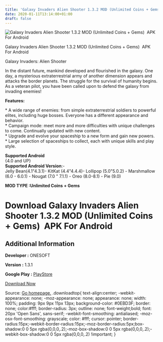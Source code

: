 ```yaml
---
title: 'Galaxy Invaders Alien Shooter 1.3.2 MOD (Unlimited Coins + Gems)  APK For Android'
date: 2020-01-11T13:14:00+01:00
draft: false
---
```


![Galaxy Invaders Alien Shooter 1.3.2 MOD (Unlimited Coins + Gems)  APK For Android](https://i0.wp.com/apkhome.net/wp-content/uploads/2020/01/Galaxy-Invaders-Alien-Shooter-1.3.2-MOD-Unlimited-Coins-Gems.png "Galaxy Invaders Alien Shooter 1.3.2 MOD (Unlimited Coins + Gems)  APK For Android")

  

Galaxy Invaders Alien Shooter 1.3.2 MOD (Unlimited Coins + Gems)  APK For Android

Galaxy Invaders: Alien Shooter

In the distant future, mankind developed and flourished in the galaxy. One day, a mysterious extraterrestrial army of another dimension appears and attacks the border planets. The struggle for the survival of humanity begins. As a veteran pilot, you have been called upon to defend the galaxy from invading enemies!

**Features:**

\* A wide range of enemies: from simple extraterrestrial soldiers to powerful elites, including huge bosses. Everyone has a different appearance and behavior.  
\* Campaign mode: meet more and more difficulties with unique challenges to come. Continually updated with new content.  
\* Upgrade and evolve your spaceship to a new form and gain new powers.  
\* Large selection of spaceships to collect, each with unique skills and play style.

**Supported Android**  
{4.0 and UP}  
**Supported Android Version**:-  
Jelly Bean(4.1"4.3.1)- KitKat (4.4"4.4.4)- Lollipop (5.0"5.0.2) - Marshmallow (6.0 - 6.0.1) - Nougat (7.0 " 7.1.1) - Oreo (8.0-8.1) - Pie (9.0)

**MOD TYPE :Unlimited Coins + Gems**

Download Galaxy Invaders Alien Shooter 1.3.2 MOD (Unlimited Coins + Gems)  APK For Android
===========================================================================================

Additional Information
----------------------

**Developer :** ONESOFT

**Version :** 1.3.1

**Google Play :** [PlayStore](https://play.google.com/store/apps/details?id=com.alienshooter.galaxy.attack2)

  

[Download Now](https://store4app.co/post/galaxy-invaders-alien-shooter-1-3-2-mod-unlimited-coins-gems-apk-for-android_1578743103)

  
Source: [Go homepage.](https://store4app.co/post/galaxy-invaders-alien-shooter-1-3-2-mod-unlimited-coins-gems-apk-for-android_1578743103) .downloadtop{ text-align:center; -webkit-appearance: none; -moz-appearance: none; appearance: none; width: 100%; padding: 9px 9px 11px 13px; background-color: #0EBD3F; border: none; color:#fff; border-radius: 3px; outline: none; font-weight;bold; font: 20px 'Open Sans', sans-serif; -webkit-font-smoothing: antialiased; -moz-osx-font-smoothing: grayscale; color: #fff; cursor: pointer; border-radius:15px;-webkit-border-radius:15px;-moz-border-radius:5px;box-shadow:0 0 5px rgba(0,0,0,.2);-moz-box-shadow:0 0 5px rgba(0,0,0,.2);-webkit-box-shadow:0 0 5px rgba(0,0,0,.2) !important; }